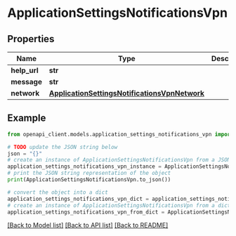 # ApplicationSettingsNotificationsVpn


## Properties

Name | Type | Description | Notes
------------ | ------------- | ------------- | -------------
**help_url** | **str** |  | [optional] 
**message** | **str** |  | [optional] 
**network** | [**ApplicationSettingsNotificationsVpnNetwork**](ApplicationSettingsNotificationsVpnNetwork.md) |  | [optional] 

## Example

```python
from openapi_client.models.application_settings_notifications_vpn import ApplicationSettingsNotificationsVpn

# TODO update the JSON string below
json = "{}"
# create an instance of ApplicationSettingsNotificationsVpn from a JSON string
application_settings_notifications_vpn_instance = ApplicationSettingsNotificationsVpn.from_json(json)
# print the JSON string representation of the object
print(ApplicationSettingsNotificationsVpn.to_json())

# convert the object into a dict
application_settings_notifications_vpn_dict = application_settings_notifications_vpn_instance.to_dict()
# create an instance of ApplicationSettingsNotificationsVpn from a dict
application_settings_notifications_vpn_from_dict = ApplicationSettingsNotificationsVpn.from_dict(application_settings_notifications_vpn_dict)
```
[[Back to Model list]](../README.md#documentation-for-models) [[Back to API list]](../README.md#documentation-for-api-endpoints) [[Back to README]](../README.md)


